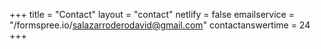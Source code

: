 +++
title = "Contact"
layout = "contact"
netlify = false
emailservice = "/formspree.io/salazarroderodavid@gmail.com"
contactanswertime = 24
+++
